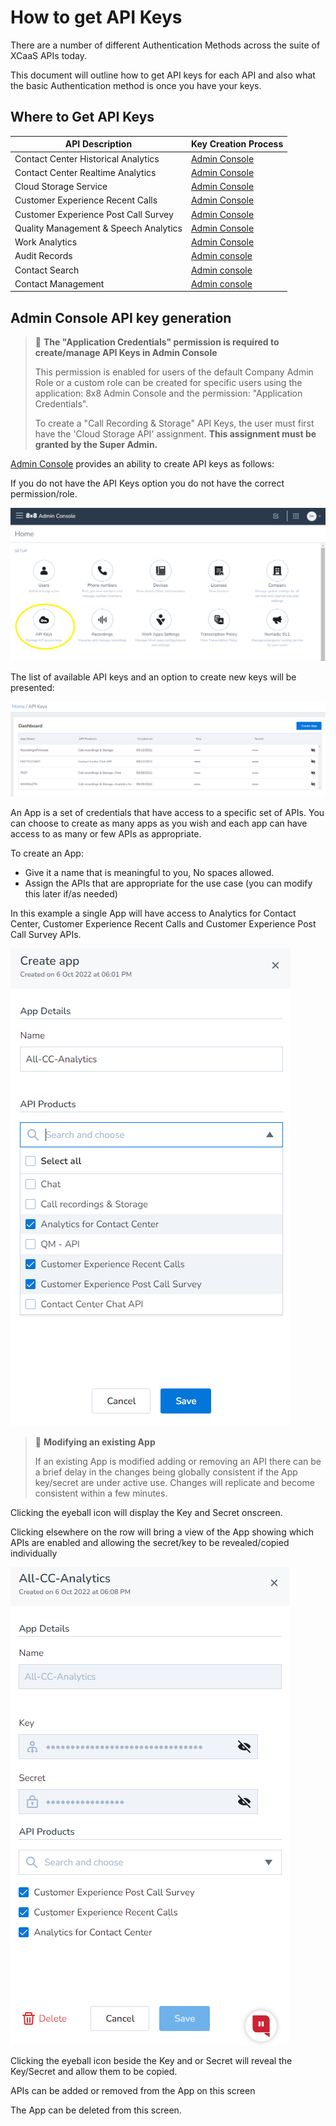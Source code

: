 # How to get API Keys

There are a number of different Authentication Methods across the suite of XCaaS APIs today.

This document will outline how to get API keys for each API and also what the basic Authentication method is once you have your keys.

## Where to Get API Keys

| API Description                           | Key Creation Process                                                                    |
|-------------------------------------------|-----------------------------------------------------------------------------------------|
| Contact Center Historical Analytics       | [Admin Console](/analytics/docs/how-to-get-api-keys#admin-console-api-key-generation)   |
| Contact Center Realtime Analytics         | [Admin Console](/analytics/docs/how-to-get-api-keys#admin-console-api-key-generation)   |
| Cloud Storage Service                     | [Admin Console](/analytics/docs/how-to-get-api-keys#admin-console-api-key-generation)   |
| Customer Experience Recent Calls          | [Admin Console](/analytics/docs/how-to-get-api-keys#admin-console-api-key-generation)   |
| Customer Experience Post Call Survey      | [Admin Console](/analytics/docs/how-to-get-api-keys#admin-console-api-key-generation)   |
| Quality Management & Speech Analytics     | [Admin Console](/analytics/docs/how-to-get-api-keys#admin-console-api-key-generation)   |
| Work Analytics                            | [Admin Console](/analytics/docs/how-to-get-api-keys#admin-console-api-key-generation)   |
| Audit Records                             | [Admin console](/analytics/docs/how-to-get-api-keys#admin-console-api-key-generation)   |
| Contact Search                            | [Admin console](/analytics/docs/how-to-get-api-keys#admin-console-api-key-generation)   |
| Contact Management                        | [Admin console](/analytics/docs/how-to-get-api-keys#admin-console-api-key-generation)   |

## Admin Console API key generation

> 🚧 **The "Application Credentials" permission is required to create/manage API Keys in Admin Console**
>
> This permission is enabled for users of the default Company Admin Role or a custom role can be created for specific users using the application: 8x8 Admin Console and the permission: "Application Credentials".
>
> To create a "Call Recording & Storage" API Keys, the user must first have the 'Cloud Storage API' assignment. **This assignment must be granted by the Super Admin.**
>
>

[Admin Console](https://admin.8x8.com) provides an ability to create API keys as follows:  

If you do not have the API Keys option you do not have the correct permission/role.

![API Key Generation](../images/API_Key_Generation.png "API Key Generation.png")

The list of available API keys and an option to create new keys will be presented:

![API Key List](../images/API_Key_List.png "API Key List.png")

An App is a set of credentials that have access to a specific set of APIs. You can choose to create as many apps as you wish and each app can have access to as many or few APIs as appropriate.

To create an App:

* Give it a name that is meaningful to you, No spaces allowed.
* Assign the APIs that are appropriate for the use case (you can modify this later if/as needed)  

In this example a single App will have access to Analytics for Contact Center, Customer Experience Recent Calls and Customer Experience Post Call Survey APIs.

![Create AP App](../images/Create_AP_App.png "Create AP App.png")

> 📘 **Modifying an existing App**
>
> If an existing App is modified adding or removing an API there can be a brief delay in the changes being globally consistent if the App key/secret are under active use. Changes will replicate and become consistent within a few minutes.
>
>

Clicking the eyeball icon will display the Key and Secret onscreen.

Clicking elsewhere on the row will bring a view of the App showing which APIs are enabled and allowing the secret/key to be revealed/copied individually

![API Key Details](../images/API_Key_Details.png "API Key Details.png")

Clicking the eyeball icon beside the Key and or Secret will reveal the Key/Secret and allow them to be copied.  

APIs can be added or removed from the App on this screen  

The App can be deleted from this screen.
